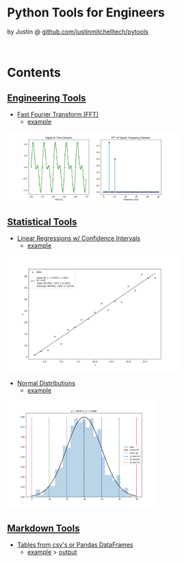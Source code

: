 # Python Tools for Engineers

by Justin @ [github.com/justinmitchelltech/pytools](https://github.com/justinmitchelltech/pytools-for-enginerds) 

<br>


# Contents

<!------------------------------------------------------------------------------------------------->
## [Engineering Tools](/engineering)

* [Fast Fourier Transform (FFT)](/engineering/fft.py)
    * [example](/engineering/fft_example.py)

<p align="left">
  <img src="engineering/fft_example_plot.png" width="400" title="FFT example">
</p>


<!------------------------------------------------------------------------------------------------->
## [Statistical Tools](/statistics)

* [Linear Regressions w/ Confidence Intervals](/statistics/linear.py)
  * [example](/statistics/linear_example.py)

<p align="left">
  <img src="statistics/linear_example_plot_fit.png" width="400" title="fitted normal distribution">
</p>  

* [Normal Distributions](/statistics/normal.py)
  * [example](/statistics/normal_examples.py)

<p align="left">
  <img src="statistics/normal_examples_plot_fit.png" width="350" title="fitted normal distribution">
</p>


<!------------------------------------------------------------------------------------------------->
## [Markdown Tools](/markdown)

* [Tables from csv's or Pandas DataFrames](/markdown/tables.py)
    * [example](/markdown/tables_example.py) > [output](/markdown/tables_example.md)
